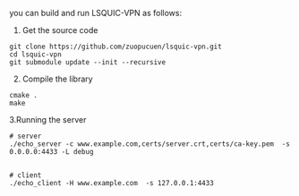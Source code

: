 you can build and run LSQUIC-VPN as follows:

1. Get the source code
```
git clone https://github.com/zuopucuen/lsquic-vpn.git
cd lsquic-vpn
git submodule update --init --recursive
```
2. Compile the library
```
cmake .
make
```
3.Running the server
```
# server
./echo_server -c www.example.com,certs/server.crt,certs/ca-key.pem  -s 0.0.0.0:4433 -L debug


# client
./echo_client -H www.example.com  -s 127.0.0.1:4433
```
